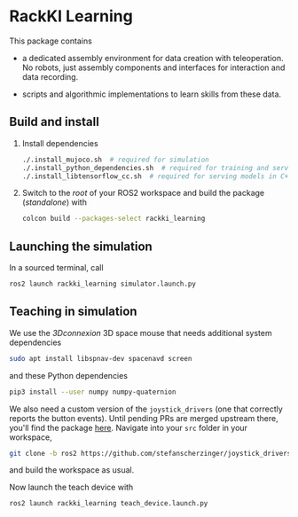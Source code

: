 # RackKI Learning

This package contains

- a dedicated assembly environment for data creation with teleoperation. No
  robots, just assembly components and interfaces for interaction and data
  recording.

- scripts and algorithmic implementations to learn skills from these data.

## Build and install

1. Install dependencies
   ```bash
   ./.install_mujoco.sh  # required for simulation
   ./.install_python_dependencies.sh  # required for training and serving models in python
   ./.install_libtensorflow_cc.sh  # required for serving models in C++
   ```

2. Switch to the *root* of your ROS2 workspace and build the package (*standalone*) with
   ```bash
   colcon build --packages-select rackki_learning
   ```

## Launching the simulation
In a sourced terminal, call
```bash
ros2 launch rackki_learning simulator.launch.py
```

## Teaching in simulation
We use the *3Dconnexion* 3D space mouse that needs additional system dependencies
```bash
sudo apt install libspnav-dev spacenavd screen
```
and these Python dependencies
```bash
pip3 install --user numpy numpy-quaternion
```
We also need a custom version of the `joystick_drivers` (one that correctly reports the button events).
Until pending PRs are merged upstream there, you'll find the package [here](https://github.com/stefanscherzinger/joystick_drivers).
Navigate into your `src` folder in your workspace,
```bash
git clone -b ros2 https://github.com/stefanscherzinger/joystick_drivers.git
```
and build the workspace as usual.

Now launch the teach device with
```bash
ros2 launch rackki_learning teach_device.launch.py
```
